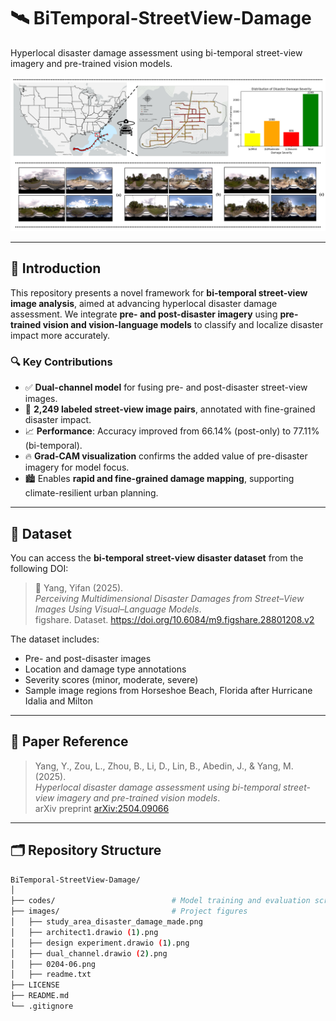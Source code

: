 # 🛰️ BiTemporal-StreetView-Damage

Hyperlocal disaster damage assessment using bi-temporal street-view imagery and pre-trained vision models.

<p align="center">
  <img src="https://raw.githubusercontent.com/rayford295/BiTemporal-StreetView-Damage/main/images/study_area_disaster%20damage_made.png" alt="Study Area Map" width="600"/>
</p>


---

## 📌 Introduction

This repository presents a novel framework for **bi-temporal street-view image analysis**, aimed at advancing hyperlocal disaster damage assessment. We integrate **pre- and post-disaster imagery** using **pre-trained vision and vision-language models** to classify and localize disaster impact more accurately.

### 🔍 Key Contributions

- ✅ **Dual-channel model** for fusing pre- and post-disaster street-view images.
- 📸 **2,249 labeled street-view image pairs**, annotated with fine-grained disaster impact.
- 📈 **Performance**: Accuracy improved from 66.14% (post-only) to 77.11% (bi-temporal).
- 🔥 **Grad-CAM visualization** confirms the added value of pre-disaster imagery for model focus.
- 🏙️ Enables **rapid and fine-grained damage mapping**, supporting climate-resilient urban planning.

---

## 📂 Dataset

You can access the **bi-temporal street-view disaster dataset** from the following DOI:

> 📁 Yang, Yifan (2025).  
> *Perceiving Multidimensional Disaster Damages from Street–View Images Using Visual–Language Models*.  
> figshare. Dataset. https://doi.org/10.6084/m9.figshare.28801208.v2

The dataset includes:
- Pre- and post-disaster images
- Location and damage type annotations
- Severity scores (minor, moderate, severe)
- Sample image regions from Horseshoe Beach, Florida after Hurricane Idalia and Milton

---

## 🧠 Paper Reference

> Yang, Y., Zou, L., Zhou, B., Li, D., Lin, B., Abedin, J., & Yang, M. (2025).  
> *Hyperlocal disaster damage assessment using bi-temporal street-view imagery and pre-trained vision models*.  
> arXiv preprint [arXiv:2504.09066](https://arxiv.org/abs/2504.09066)

---

## 🗂 Repository Structure

```bash
BiTemporal-StreetView-Damage/
│
├── codes/                          # Model training and evaluation scripts
├── images/                         # Project figures
│   ├── study_area_disaster_damage_made.png
│   ├── architect1.drawio (1).png
│   ├── design experiment.drawio (1).png
│   ├── dual_channel.drawio (2).png
│   ├── 0204-06.png
│   ├── readme.txt
├── LICENSE
├── README.md
└── .gitignore


